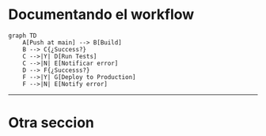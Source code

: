 # Documentando el workflow
```mermaid
graph TD
    A[Push at main] --> B[Build]
    B --> C{¿Success?}
    C -->|Y| D[Run Tests]
    C -->|N| E[Notificar error]
    D --> F{¿Successs?}
    F -->|Y| G[Deploy to Production]
    F -->|N| E[Notify error]

```
---
# Otra seccion
